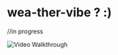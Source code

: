 # wea-ther-vibe ? :)

//in progress

<img src="" title="Video Walkthrough" width="" alt="Video Walkthrough" />
